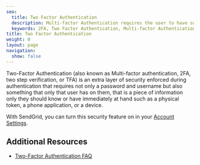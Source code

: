 ```yaml
---
seo:
  title: Two Factor Authentication
  description: Multi-factor Authentication requires the user to have some information that only they could have to log into an account.
  keywords: 2FA, Two Factor Authentication, Multi-factor Authentication, two step verification
title: Two Factor Authentication
weight: 0
layout: page
navigation:
  show: false
---
```


Two-Factor Authentication (also known as Multi-factor authentication, 2FA, two step verification, or TFA) is an extra layer of security enforced during authentication that requires not only a password and username but also something that only that user has on them, that is a piece of information only they should know or have immediately at hand such as a physical token, a phone application, or a device.

With SendGrid, you can turn this security feature on in your [Account Settings]({{root_url}}/ui/account-and-settings/two-factor-authentication/).

## Additional Resources
* [Two-Factor Authentication FAQ]({{root_url}}/ui/account-and-settings/two-factor-authentication/)
